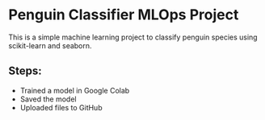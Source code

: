 # Penguin Classifier MLOps Project

This is a simple machine learning project to classify penguin species using scikit-learn and seaborn.

## Steps:
- Trained a model in Google Colab
- Saved the model
- Uploaded files to GitHub
